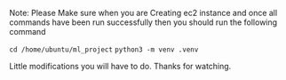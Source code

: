 Note: Please Make sure when you are Creating ec2 instance and once all commands have been run successfully then you should run the following command

`cd /home/ubuntu/ml_project`
`python3 -m venv .venv` 


Little modifications you will have to do.
Thanks for watching.
